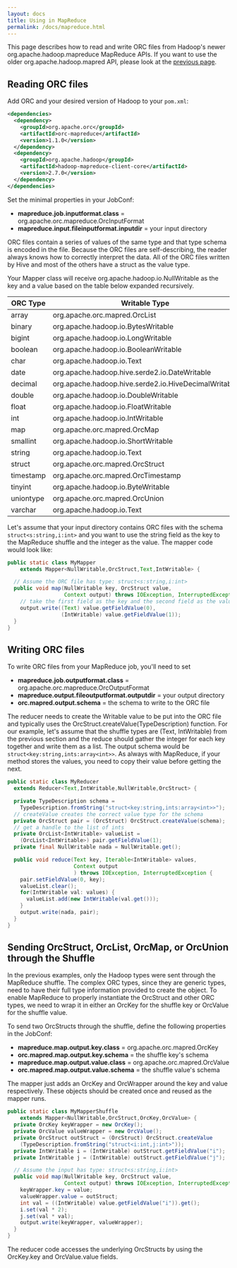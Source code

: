 ```yaml
---
layout: docs
title: Using in MapReduce
permalink: /docs/mapreduce.html
---
```


This page describes how to read and write ORC files from Hadoop's
newer org.apache.hadoop.mapreduce MapReduce APIs. If you want to use the
older org.apache.hadoop.mapred API, please look at the [previous
page]({{site.url}}/docs/mapred.html).

## Reading ORC files

Add ORC and your desired version of Hadoop to your `pom.xml`:

~~~ xml
<dependencies>
  <dependency>
    <groupId>org.apache.orc</groupId>
    <artifactId>orc-mapreduce</artifactId>
    <version>1.1.0</version>
  </dependency>
  <dependency>
    <groupId>org.apache.hadoop</groupId>
    <artifactId>hadoop-mapreduce-client-core</artifactId>
    <version>2.7.0</version>
  </dependency>
</dependencies>
~~~

Set the minimal properties in your JobConf:

* **mapreduce.job.inputformat.class** = org.apache.orc.mapreduce.OrcInputFormat
* **mapreduce.input.fileinputformat.inputdir** = your input directory

ORC files contain a series of values of the same type and that type
schema is encoded in the file. Because the ORC files are
self-describing, the reader always knows how to correctly interpret
the data. All of the ORC files written by Hive and most of the others have
a struct as the value type.

Your Mapper class will receive org.apache.hadoop.io.NullWritable as
the key and a value based on the table below expanded recursively.

| ORC Type | Writable Type |
| -------- | ------------- |
| array | org.apache.orc.mapred.OrcList |
| binary | org.apache.hadoop.io.BytesWritable |
| bigint | org.apache.hadoop.io.LongWritable |
| boolean | org.apache.hadoop.io.BooleanWritable |
| char | org.apache.hadoop.io.Text |
| date | org.apache.hadoop.hive.serde2.io.DateWritable |
| decimal | org.apache.hadoop.hive.serde2.io.HiveDecimalWritable |
| double | org.apache.hadoop.io.DoubleWritable |
| float | org.apache.hadoop.io.FloatWritable |
| int | org.apache.hadoop.io.IntWritable |
| map | org.apache.orc.mapred.OrcMap |
| smallint | org.apache.hadoop.io.ShortWritable |
| string | org.apache.hadoop.io.Text |
| struct | org.apache.orc.mapred.OrcStruct |
| timestamp | org.apache.orc.mapred.OrcTimestamp |
| tinyint | org.apache.hadoop.io.ByteWritable |
| uniontype | org.apache.orc.mapred.OrcUnion |
| varchar | org.apache.hadoop.io.Text |

Let's assume that your input directory contains ORC files with the
schema `struct<s:string,i:int>` and you want to use the string field
as the key to the MapReduce shuffle and the integer as the value. The
mapper code would look like:

~~~ java
public static class MyMapper
    extends Mapper<NullWritable,OrcStruct,Text,IntWritable> {

  // Assume the ORC file has type: struct<s:string,i:int>
  public void map(NullWritable key, OrcStruct value,
                  Context output) throws IOException, InterruptedException {
    // take the first field as the key and the second field as the value
    output.write((Text) value.getFieldValue(0),
                 (IntWritable) value.getFieldValue(1));
  }
}
~~~

## Writing ORC files

To write ORC files from your MapReduce job, you'll need to set

* **mapreduce.job.outputformat.class** = org.apache.orc.mapreduce.OrcOutputFormat
* **mapreduce.output.fileoutputformat.outputdir** = your output directory
* **orc.mapred.output.schema** = the schema to write to the ORC file

The reducer needs to create the Writable value to be put into the ORC
file and typically uses the OrcStruct.createValue(TypeDescription)
function. For our example, let's assume that the shuffle types are
(Text, IntWritable) from the previous section and the reduce should
gather the integer for each key together and write them as a list. The
output schema would be `struct<key:string,ints:array<int>>`. As always
with MapReduce, if your method stores the values, you need to copy their
value before getting the next.

~~~ java
public static class MyReducer
  extends Reducer<Text,IntWritable,NullWritable,OrcStruct> {

  private TypeDescription schema =
    TypeDescription.fromString("struct<key:string,ints:array<int>>");
  // createValue creates the correct value type for the schema
  private OrcStruct pair = (OrcStruct) OrcStruct.createValue(schema);
  // get a handle to the list of ints
  private OrcList<IntWritable> valueList =
    (OrcList<IntWritable>) pair.getFieldValue(1);
  private final NullWritable nada = NullWritable.get();

  public void reduce(Text key, Iterable<IntWritable> values,
                     Context output
                     ) throws IOException, InterruptedException {
    pair.setFieldValue(0, key);
    valueList.clear();
    for(IntWritable val: values) {
      valueList.add(new IntWritable(val.get()));
    }
    output.write(nada, pair);
  }
}
~~~

## Sending OrcStruct, OrcList, OrcMap, or OrcUnion through the Shuffle

In the previous examples, only the Hadoop types were sent through the
MapReduce shuffle. The complex ORC types, since they are generic
types, need to have their full type information provided to create the
object. To enable MapReduce to properly instantiate the OrcStruct and
other ORC types, we need to wrap it in either an OrcKey for the
shuffle key or OrcValue for the shuffle value.

To send two OrcStructs through the shuffle, define the following properties
in the JobConf:

* **mapreduce.map.output.key.class** = org.apache.orc.mapred.OrcKey
* **orc.mapred.map.output.key.schema** = the shuffle key's schema
* **mapreduce.map.output.value.class** = org.apache.orc.mapred.OrcValue
* **orc.mapred.map.output.value.schema** = the shuffle value's schema

The mapper just adds an OrcKey and OrcWrapper around the key and value
respectively. These objects should be created once and reused as the mapper
runs.

~~~ java
public static class MyMapperShuffle
    extends Mapper<NullWritable,OrcStruct,OrcKey,OrcValue> {
  private OrcKey keyWrapper = new OrcKey();
  private OrcValue valueWrapper = new OrcValue();
  private OrcStruct outStruct = (OrcStruct) OrcStruct.createValue
    (TypeDescription.fromString("struct<i:int,j:int>"));
  private IntWritable i = (IntWritable) outStruct.getFieldValue("i");
  private IntWritable j = (IntWritable) outStruct.getFieldValue("j");

  // Assume the input has type: struct<s:string,i:int>
  public void map(NullWritable key, OrcStruct value,
                  Context output) throws IOException, InterruptedException {
    keyWrapper.key = value;
    valueWrapper.value = outStruct;
    int val = ((IntWritable) value.getFieldValue("i")).get();
    i.set(val * 2);
    j.set(val * val);
    output.write(keyWrapper, valueWrapper);
  }
}
~~~

The reducer code accesses the underlying OrcStructs by using the
OrcKey.key and OrcValue.value fields.